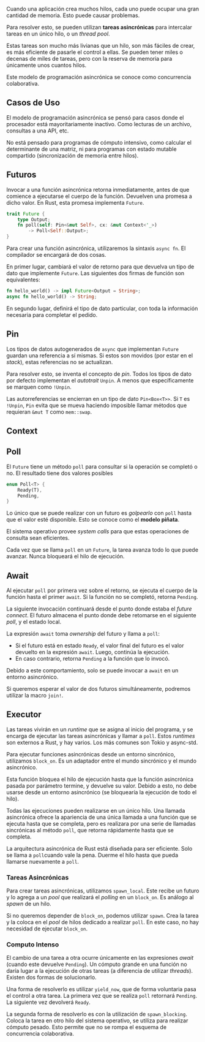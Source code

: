 Cuando una aplicación crea muchos hilos, cada uno puede ocupar una gran cantidad de memoria. Esto puede causar problemas.

Para resolver esto, se pueden utilizan **tareas asincrónicas** para intercalar tareas en un único hilo, o un *thread pool*.

Estas tareas son mucho más livianas que un hilo, son más fáciles de crear, es más eficiente de pasarle el control a ellas. Se pueden tener miles o decenas de miles de tareas, pero con la reserva de memoria para únicamente unos cuantos hilos.

Este modelo de programación asincrónica se conoce como concurrencia colaborativa.

## Casos de Uso

El modelo de programación asincrónica se pensó para casos donde el procesador está mayoritariamente inactivo. Como lecturas de un archivo, consultas a una API, etc.

No está pensado para programas de cómputo intensivo, como calcular el determinante de una matriz, ni para programas con estado mutable compartido (sincronización de memoria entre hilos).

## Futuros

Invocar a una función asincrónica retorna inmediatamente, antes de que comience a ejecutarse el cuerpo de la función. Devuelven una promesa a dicho valor. En Rust, esta promesa implementa `Future`.

```Rust
trait Future {
	type Output;
	fn poll(self: Pin<&mut Self>, cx: &mut Context<'_>) 
		-> Poll<Self::Output>;
}
```

Para crear una función asincrónica, utilizaremos la sintaxis `async fn`. El compilador se encargará de dos cosas.

En primer lugar, cambiará el valor de retorno para que devuelva un tipo de dato que implemente `Future`. Las siguientes dos firmas de función son equivalentes:

```Rust
fn hello_world() -> impl Future<Output = String>;
async fn hello_world() -> String;
```

En segundo lugar, definirá el tipo de dato particular, con toda la información necesaria para completar el pedido.

## Pin

Los tipos de datos autogenerados de `async` que implementan `Future` guardan una referencia a sí mismas. Si estos son movidos (por estar en el *stack*), estas referencias no se actualizan.

Para resolver esto, se inventa el concepto de *pin*. Todos los tipos de dato por defecto implementan el *autotrait* `Unpin`. A menos que específicamente se marquen como `!Unpin`.

Las autorreferencias se encierran en un tipo de dato `Pin<Box<T>>`. Si `T` es `!Unpin`, `Pin` evita que se mueva haciendo imposible llamar métodos que requieran `&mut T` como `mem::swap`.

## Context

## Poll

El `Future` tiene un método `poll` para consultar si la operación se completó o no. El resultado tiene dos valores posibles

```Rust
enum Poll<T> {
	Ready(T),
	Pending,
}
```

Lo único que se puede realizar con un futuro es *golpearlo* con `poll` hasta que el valor esté disponible. Esto se conoce como el **modelo piñata**.

El sistema operativo provee *system calls* para que estas operaciones de consulta sean eficientes.

Cada vez que se llama `poll` en un `Future`, la tarea avanza todo lo que puede avanzar. Nunca bloqueará el hilo de ejecución.

## Await

Al ejecutar `poll` por primera vez sobre el retorno, se ejecuta el cuerpo de la función hasta el primer `await`. Si la función no se completó, retorna `Pending`.

La siguiente invocación continuará desde el punto donde estaba el *future connect*. El futuro almacena el punto donde debe retomarse en el siguiente *poll*, y el estado local.

La expresión `await` toma *ownership* del futuro y llama a `poll`:

- Si el futuro está en estado `Ready`, el valor final del futuro es el valor devuelto en la expresión `await`. Luego, continúa la ejecución.
- En caso contrario, retorna `Pending` a la función que lo invocó.

Debido a este comportamiento, solo se puede invocar a `await` en un entorno asincrónico.

Si queremos esperar el valor de dos futuros simultáneamente, podremos utilizar la macro `join!`.

## Executor

Las tareas vivirán en un *runtime* que se asigna al inicio del programa, y se encarga de ejecutar las tareas asincrónicas y llamar a `poll`. Estos *runtimes* son externos a Rust, y hay varios. Los más comunes son Tokio y async-std.

Para ejecutar funciones asincrónicas desde un entorno sincrónico, utilizamos `block_on`. Es un adaptador entre el mundo sincrónico y el mundo asincrónico.

Esta función bloquea el hilo de ejecución hasta que la función asincrónica pasada por parámetro termine, y devuelve su valor. Debido a esto, no debe usarse desde un entorno asincrónico (se bloquearía la ejecución de todo el hilo).

Todas las ejecuciones pueden realizarse en un único hilo. Una llamada asincrónica ofrece la apariencia de una única llamada a una función que se ejecuta hasta que se completa, pero es realizara por una serie de llamadas sincrónicas al método `poll`, que retorna rápidamente hasta que se completa.

La arquitectura asincrónica de Rust está diseñada para ser eficiente. Solo se llama a `poll`cuando vale la pena. Duerme el hilo hasta que pueda llamarse nuevamente a `poll`.

### Tareas Asincrónicas

Para crear tareas asincrónicas, utilizamos `spawn_local`. Este recibe un futuro y lo agrega a un *pool* que realizará el *polling* en un `block_on`. Es análogo al *spawn* de un hilo.

Si no queremos depender de `block_on`, podemos utilizar `spawn`. Crea la tarea y la coloca en el *pool* de hilos dedicado a realizar `poll`. En este caso, no hay necesidad de ejecutar `block_on`.

### Computo Intenso

El cambio de una tarea a otra ocurre únicamente en las expresiones *await* (cuando este devuelve `Pending`). Un cómputo grande en una función no daría lugar a la ejecución de otras tareas (a diferencia de utilizar *threads*). Existen dos formas de solucionarlo.

Una forma de resolverlo es utilizar `yield_now`, que de forma voluntaria pasa el control a otra tarea. La primera vez que se realiza `poll` retornará `Pending`. La siguiente vez devolverá `Ready`.

La segunda forma de resolverlo es con la utilización de `spawn_blocking`. Coloca la tarea en otro hilo del sistema operativo, se utiliza para realizar cómputo pesado. Esto permite que no se rompa el esquema de concurrencia colaborativa.
